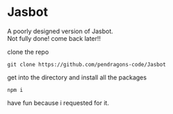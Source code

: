 # Jasbot
A poorly designed version of Jasbot.    
Not fully done! come back later!!   

clone the repo    
```
git clone https://github.com/pendragons-code/Jasbot
```

get into the directory and install all the packages   
```
npm i
```

have fun because i requested for it.

